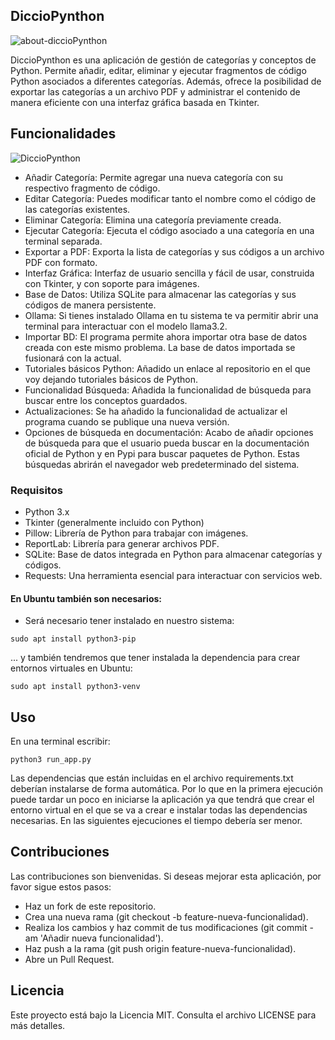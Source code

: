 ## DiccioPynthon

![about-diccioPynthon](https://github.com/user-attachments/assets/3d553135-a561-49f3-95f6-45d99ecde4aa)

DiccioPynthon es una aplicación de gestión de categorías y conceptos de Python. Permite añadir, editar, eliminar y ejecutar fragmentos de código Python asociados a diferentes categorías. Además, ofrece la posibilidad de exportar las categorías a un archivo PDF y administrar el contenido de manera eficiente con una interfaz gráfica basada en Tkinter.

## Funcionalidades

![DiccioPynthon](https://github.com/user-attachments/assets/d340b9e8-208c-4ad1-b770-d10bb281466d)

- Añadir Categoría: Permite agregar una nueva categoría con su respectivo fragmento de código.
- Editar Categoría: Puedes modificar tanto el nombre como el código de las categorías existentes.
- Eliminar Categoría: Elimina una categoría previamente creada.
- Ejecutar Categoría: Ejecuta el código asociado a una categoría en una terminal separada.
- Exportar a PDF: Exporta la lista de categorías y sus códigos a un archivo PDF con formato.
- Interfaz Gráfica: Interfaz de usuario sencilla y fácil de usar, construida con Tkinter, y con soporte para imágenes.
- Base de Datos: Utiliza SQLite para almacenar las categorías y sus códigos de manera persistente.
- Ollama: Si tienes instalado Ollama en tu sistema te va permitir abrir una terminal para interactuar con el modelo llama3.2. 
- Importar BD: El programa permite ahora importar otra base de datos creada con este mismo problema. La base de datos importada se fusionará con la actual.
- Tutoriales básicos Python: Añadido un enlace al repositorio en el que voy dejando tutoriales básicos de Python.
- Funcionalidad Búsqueda: Añadida la funcionalidad de búsqueda para buscar entre los conceptos guardados.
- Actualizaciones: Se ha añadido la funcionalidad de actualizar el programa cuando se publique una nueva versión.
- Opciones de búsqueda en documentación: Acabo de añadir opciones de búsqueda para que el usuario pueda buscar en la documentación oficial de Python y en Pypi para buscar paquetes de Python. Estas búsquedas abrirán el navegador web predeterminado del sistema.
  
### Requisitos

- Python 3.x
- Tkinter (generalmente incluido con Python)
- Pillow: Librería de Python para trabajar con imágenes.
- ReportLab: Librería para generar archivos PDF.
- SQLite: Base de datos integrada en Python para almacenar categorías y códigos.
- Requests: Una herramienta esencial para interactuar con servicios web.

#### En Ubuntu también son necesarios:

- Será necesario tener instalado en nuestro sistema:
```
sudo apt install python3-pip
```
... y también tendremos que tener instalada la dependencia para crear entornos virtuales en Ubuntu:

```
sudo apt install python3-venv
```

## Uso

En una terminal escribir:

```
python3 run_app.py
```

Las dependencias que están incluidas en el archivo requirements.txt deberían instalarse de forma automática. Por lo que en la primera ejecución puede tardar un poco en iniciarse la aplicación ya que tendrá que crear el entorno virtual en el que se va a crear e instalar todas las dependencias necesarias. En las siguientes ejecuciones el tiempo debería ser menor.

## Contribuciones

Las contribuciones son bienvenidas. Si deseas mejorar esta aplicación, por favor sigue estos pasos:

- Haz un fork de este repositorio.
- Crea una nueva rama (git checkout -b feature-nueva-funcionalidad).
- Realiza los cambios y haz commit de tus modificaciones (git commit -am 'Añadir nueva funcionalidad').
- Haz push a la rama (git push origin feature-nueva-funcionalidad).
- Abre un Pull Request.

## Licencia

Este proyecto está bajo la Licencia MIT. Consulta el archivo LICENSE para más detalles.
